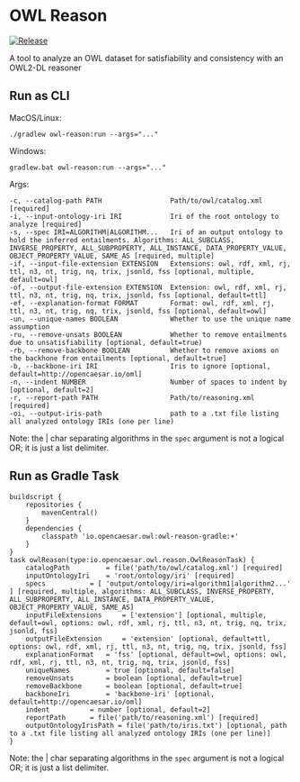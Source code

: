 # OWL Reason

[![Release](https://img.shields.io/github/v/tag/opencaesar/owl-tools?label=release)](https://github.com/opencaesar/owl-tools/releases/latest)

A tool to analyze an OWL dataset for satisfiability and consistency with an OWL2-DL reasoner

## Run as CLI

MacOS/Linux:
```
./gradlew owl-reason:run --args="..."
```
Windows:
```
gradlew.bat owl-reason:run --args="..."
```
Args:
```
-c, --catalog-path PATH					Path/to/owl/catalog.xml [required]
-i, --input-ontology-iri IRI			Iri of the root ontology to analyze [required]
-s, --spec IRI=ALGORITHM|ALGORITHM... 	Iri of an output ontology to hold the inferred entailments. Algorithms: ALL_SUBCLASS, INVERSE_PROPERTY, ALL_SUBPROPERTY, ALL_INSTANCE, DATA_PROPERTY_VALUE, OBJECT_PROPERTY_VALUE, SAME_AS [required, multiple]
-if, --input-file-extension EXTENSION 	Extensions: owl, rdf, xml, rj, ttl, n3, nt, trig, nq, trix, jsonld, fss [optional, multiple, default=owl]
-of, --output-file-extension EXTENSION	Extension: owl, rdf, xml, rj, ttl, n3, nt, trig, nq, trix, jsonld, fss [optional, default=ttl]
-ef, --explanation-format FORMAT		Format: owl, rdf, xml, rj, ttl, n3, nt, trig, nq, trix, jsonld, fss [optional, default=owl]
-un, --unique-names BOOLEAN				Whether to use the unique name assumption
-ru, --remove-unsats BOOLEAN 			Whether to remove entailments due to unsatisfiability [optional, default=true)
-rb, --remove-backbone BOOLEAN 			Whether to remove axioms on the backhone from entailments [optional, default=true]
-b, --backbone-iri IRI					Iris to ignore [optional, default=http://opencaesar.io/oml]
-n, --indent NUMBER 					Number of spaces to indent by [optional, default=2]
-r, --report-path PATH					Path/to/reasoning.xml [required]
-oi, --output-iris-path					path to a .txt file listing all analyzed ontology IRIs (one per line)
```

Note: the | char separating algorithms in the `spec` argument is not a logical OR; it is just a list delimiter.

## Run as Gradle Task

```
buildscript {
	repositories {
  		mavenCentral()
	}
	dependencies {
		classpath 'io.opencaesar.owl:owl-reason-gradle:+'
	}
}
task owlReason(type:io.opencaesar.owl.reason.OwlReasonTask) {
	catalogPath 		= file('path/to/owl/catalog.xml') [required]
	inputOntologyIri 	= 'root/ontology/iri' [required]
	specs 			= [ 'output/ontology/iri=algorithm1|algorithm2...' ] [required, multiple, algorithms: ALL_SUBCLASS, INVERSE_PROPERTY, ALL_SUBPROPERTY, ALL_INSTANCE, DATA_PROPERTY_VALUE, OBJECT_PROPERTY_VALUE, SAME_AS]
	inputFileExtensions 	= ['extension'] [optional, multiple, default=owl, options: owl, rdf, xml, rj, ttl, n3, nt, trig, nq, trix, jsonld, fss]
	outputFileExtension 	= 'extension' [optional, default=ttl, options: owl, rdf, xml, rj, ttl, n3, nt, trig, nq, trix, jsonld, fss]
	explanationFormat 	= 'fss' [optional, default=owl, options: owl, rdf, xml, rj, ttl, n3, nt, trig, nq, trix, jsonld, fss]
	uniqueNames			= true [optional, default=false]
	removeUnsats 		= boolean [optional, default=true]
	removeBackbone 		= boolean [optional, default=true]
	backboneIri 		= 'backbone-iri' [optional, default=http://opencaesar.io/oml]
	indent 			= number [optional, default=2]
	reportPath		= file('path/to/reasoning.xml') [required]
	outputOntologyIrisPath = file('path/to/iris.txt') [optional, path to a .txt file listing all analyzed ontology IRIs (one per line)]
}
```

Note: the | char separating algorithms in the `spec` argument is not a logical OR; it is just a list delimiter.
